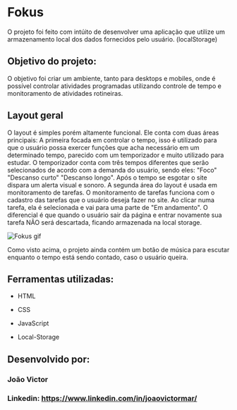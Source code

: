 # Fokus

O projeto foi feito com intúito de desenvolver uma aplicação que utilize um armazenamento local dos dados fornecidos pelo usuário. (localStorage)

## Objetivo do projeto:

O objetivo foi criar um ambiente, tanto para desktops e mobiles, onde é possível controlar atividades programadas utilizando controle de tempo e monitoramento de atividades rotineiras. 

## Layout geral

O layout é simples porém altamente funcional. 
Ele conta com duas áreas principais: A primeira focada em controlar o tempo, isso é utilizado para que o usuário possa exercer funções que acha necessário em um determinado tempo, parecido com um temporizador e muito utilizado para estudar. O temporizador conta com três tempos diferentes que serão selecionados de acordo com a demanda do usuário, sendo eles: "Foco" "Descanso curto" "Descanso longo". Após o tempo se esgotar o site dispara um alerta visual e sonoro.
A segunda área do layout é usada em monitoramento de tarefas. O monitoramento de tarefas funciona com o cadastro das tarefas que o usuário deseja fazer no site. Ao clicar numa tarefa, ela é selecionada e vai para uma parte de "Em andamento". O diferencial é que quando o usuário sair da página e entrar novamente sua tarefa NÃO será descartada, ficando armazenada na local storage.  


![Fokus gif](https://github.com/joaovictormar/fokus/assets/148449223/78b495dd-bcef-4860-b528-77a63fab8c12)


Como visto acima, o projeto ainda contém um botão de música para escutar enquanto o tempo está sendo contado, caso o usuário queira.

## Ferramentas utilizadas:

* HTML

* CSS

* JavaScript

* Local-Storage
  
## Desenvolvido por:

### João Victor

### Linkedin: https://www.linkedin.com/in/joaovictormar/
